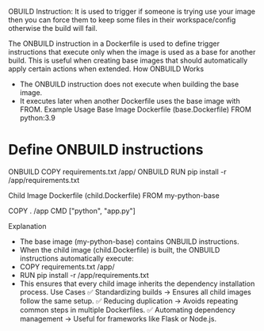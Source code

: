 OBUILD Instruction:
It is used to trigger if someone is trying use your image then you can force them to keep some files in their workspace/config otherwise the build will fail.

The ONBUILD instruction in a Dockerfile is used to define trigger instructions that execute only when the image is used as a base for another build. This is useful when creating base images that should automatically apply certain actions when extended.
How ONBUILD Works
- The ONBUILD instruction does not execute when building the base image.
- It executes later when another Dockerfile uses the base image with FROM.
Example Usage
Base Image Dockerfile (base.Dockerfile)
FROM python:3.9

# Define ONBUILD instructions
ONBUILD COPY requirements.txt /app/
ONBUILD RUN pip install -r /app/requirements.txt


Child Image Dockerfile (child.Dockerfile)
FROM my-python-base

COPY . /app
CMD ["python", "app.py"]


Explanation
- The base image (my-python-base) contains ONBUILD instructions.
- When the child image (child.Dockerfile) is built, the ONBUILD instructions automatically execute:
- COPY requirements.txt /app/
- RUN pip install -r /app/requirements.txt
- This ensures that every child image inherits the dependency installation process.
Use Cases
✅ Standardizing builds → Ensures all child images follow the same setup.
✅ Reducing duplication → Avoids repeating common steps in multiple Dockerfiles.
✅ Automating dependency management → Useful for frameworks like Flask or Node.js.

